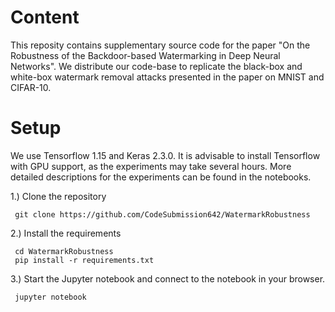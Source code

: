# Content

This reposity contains supplementary source code for the paper "On the Robustness of the 
Backdoor-based Watermarking in Deep Neural Networks". 
We distribute our code-base to replicate the black-box and white-box watermark removal 
attacks presented in the paper on MNIST and CIFAR-10. 


# Setup
We use Tensorflow 1.15 and Keras 2.3.0. 
It is advisable to install Tensorflow with GPU support, as the experiments may take 
several hours.
More detailed descriptions for the experiments can be found in the notebooks. 

1.) Clone the repository 

```
 git clone https://github.com/CodeSubmission642/WatermarkRobustness
```
2.) Install the requirements
```
 cd WatermarkRobustness
 pip install -r requirements.txt
```

3.) Start the Jupyter notebook and connect to the notebook in your browser.
```
 jupyter notebook 
```


